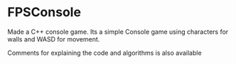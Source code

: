 # FPSConsole

Made a C++ console game. Its a simple Console game using characters for walls and WASD for movement.

Comments for explaining the code and algorithms is also available

